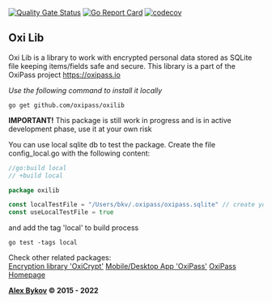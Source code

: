 [![Quality Gate Status](https://sonarcloud.io/api/project_badges/measure?project=bykovme_bslib&metric=alert_status)](https://sonarcloud.io/dashboard?id=bykovme_bslib)
[![Go Report Card](https://goreportcard.com/badge/github.com/oxipass/oxilib)](https://goreportcard.com/report/github.com/oxipass/oxilib)
[![codecov](https://codecov.io/gh/bykovme/bslib/branch/master/graph/badge.svg)](https://codecov.io/gh/bykovme/bslib)

## Oxi Lib

Oxi Lib is a library to work with encrypted personal data stored as SQLite file keeping 
items/fields safe and secure. This library is a part of the OxiPass project https://oxipass.io

*Use the following command to install it locally* 
```
go get github.com/oxipass/oxilib
```

**IMPORTANT!** This package is still work in progress and is in active development phase, 
use it at your own risk

You can use local sqlite db to test the package. Create the file config_local.go 
with the following content:
```go
//go:build local
// +build local

package oxilib

const localTestFile = "/Users/bkv/.oxipass/oxipass.sqlite" // create your own local db file for testing purposes
const useLocalTestFile = true
```
and add the tag 'local' to build process 
```
go test -tags local
```

Check other related packages:  
[Encryption library 'OxiCrypt'](https://github.com/oxipass/oxicrypt)
[Mobile/Desktop App 'OxiPass'](https://github.com/oxipass/oxipass)
[OxiPass Homepage](https://oxipass.io)

**[Alex Bykov](https://profile.codersrank.io/user/bykovme) © 2015 - 2022**

